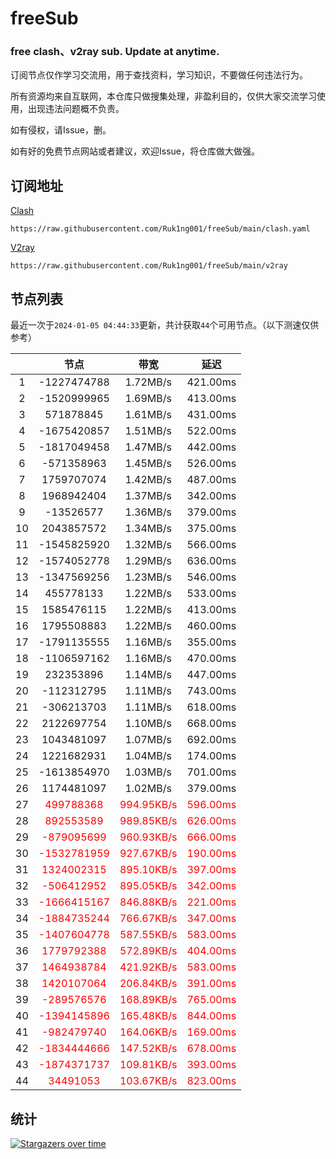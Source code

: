 # freeSub
### free clash、v2ray sub. Update at anytime.

订阅节点仅作学习交流用，用于查找资料，学习知识，不要做任何违法行为。

所有资源均来自互联网，本仓库只做搜集处理，非盈利目的，仅供大家交流学习使用，出现违法问题概不负责。

如有侵权，请Issue，删。

如有好的免费节点网站或者建议，欢迎Issue，将仓库做大做强。

## 订阅地址
[Clash](https://raw.githubusercontent.com/Ruk1ng001/freeSub/main/clash.yaml)
```
https://raw.githubusercontent.com/Ruk1ng001/freeSub/main/clash.yaml
```
[V2ray](https://raw.githubusercontent.com/Ruk1ng001/freeSub/main/v2ray)
```
https://raw.githubusercontent.com/Ruk1ng001/freeSub/main/v2ray
```

## 节点列表

最近一次于`2024-01-05 04:44:33`更新，共计获取`44`个可用节点。（以下测速仅供参考）

|  | 节点 | 带宽 | 延迟 |
|:-:|:--:|:--:|:--:|
 | 1 | -1227474788 | 1.72MB/s | 421.00ms |
 | 2 | -1520999965 | 1.69MB/s | 413.00ms |
 | 3 | 571878845 | 1.61MB/s | 431.00ms |
 | 4 | -1675420857 | 1.51MB/s | 522.00ms |
 | 5 | -1817049458 | 1.47MB/s | 442.00ms |
 | 6 | -571358963 | 1.45MB/s | 526.00ms |
 | 7 | 1759707074 | 1.42MB/s | 487.00ms |
 | 8 | 1968942404 | 1.37MB/s | 342.00ms |
 | 9 | -13526577 | 1.36MB/s | 379.00ms |
 | 10 | 2043857572 | 1.34MB/s | 375.00ms |
 | 11 | -1545825920 | 1.32MB/s | 566.00ms |
 | 12 | -1574052778 | 1.29MB/s | 636.00ms |
 | 13 | -1347569256 | 1.23MB/s | 546.00ms |
 | 14 | 455778133 | 1.22MB/s | 533.00ms |
 | 15 | 1585476115 | 1.22MB/s | 413.00ms |
 | 16 | 1795508883 | 1.22MB/s | 460.00ms |
 | 17 | -1791135555 | 1.16MB/s | 355.00ms |
 | 18 | -1106597162 | 1.16MB/s | 470.00ms |
 | 19 | 232353896 | 1.14MB/s | 447.00ms |
 | 20 | -112312795 | 1.11MB/s | 743.00ms |
 | 21 | -306213703 | 1.11MB/s | 618.00ms |
 | 22 | 2122697754 | 1.10MB/s | 668.00ms |
 | 23 | 1043481097 | 1.07MB/s | 692.00ms |
 | 24 | 1221682931 | 1.04MB/s | 174.00ms |
 | 25 | -1613854970 | 1.03MB/s | 701.00ms |
 | 26 | 1174481097 | 1.02MB/s | 379.00ms |
 | 27 | <font color=red>499788368</font> | <font color=red>994.95KB/s</font> | <font color=red>596.00ms</font> |
 | 28 | <font color=red>892553589</font> | <font color=red>989.85KB/s</font> | <font color=red>626.00ms</font> |
 | 29 | <font color=red>-879095699</font> | <font color=red>960.93KB/s</font> | <font color=red>666.00ms</font> |
 | 30 | <font color=red>-1532781959</font> | <font color=red>927.67KB/s</font> | <font color=red>190.00ms</font> |
 | 31 | <font color=red>1324002315</font> | <font color=red>895.10KB/s</font> | <font color=red>397.00ms</font> |
 | 32 | <font color=red>-506412952</font> | <font color=red>895.05KB/s</font> | <font color=red>342.00ms</font> |
 | 33 | <font color=red>-1666415167</font> | <font color=red>846.88KB/s</font> | <font color=red>221.00ms</font> |
 | 34 | <font color=red>-1884735244</font> | <font color=red>766.67KB/s</font> | <font color=red>347.00ms</font> |
 | 35 | <font color=red>-1407604778</font> | <font color=red>587.55KB/s</font> | <font color=red>583.00ms</font> |
 | 36 | <font color=red>1779792388</font> | <font color=red>572.89KB/s</font> | <font color=red>404.00ms</font> |
 | 37 | <font color=red>1464938784</font> | <font color=red>421.92KB/s</font> | <font color=red>583.00ms</font> |
 | 38 | <font color=red>1420107064</font> | <font color=red>206.84KB/s</font> | <font color=red>391.00ms</font> |
 | 39 | <font color=red>-289576576</font> | <font color=red>168.89KB/s</font> | <font color=red>765.00ms</font> |
 | 40 | <font color=red>-1394145896</font> | <font color=red>165.48KB/s</font> | <font color=red>844.00ms</font> |
 | 41 | <font color=red>-982479740</font> | <font color=red>164.06KB/s</font> | <font color=red>169.00ms</font> |
 | 42 | <font color=red>-1834444666</font> | <font color=red>147.52KB/s</font> | <font color=red>678.00ms</font> |
 | 43 | <font color=red>-1874371737</font> | <font color=red>109.81KB/s</font> | <font color=red>393.00ms</font> |
 | 44 | <font color=red>34491053</font> | <font color=red>103.67KB/s</font> | <font color=red>823.00ms</font> |


## 统计

[![Stargazers over time](https://starchart.cc/Ruk1ng001/freeSub.svg)](https://starchart.cc/Ruk1ng001/freeSub)